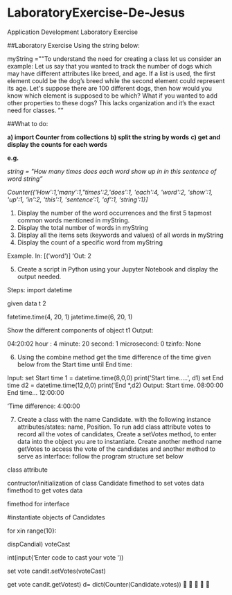 # LaboratoryExercise-De-Jesus
Application Development Laboratory Exercise


##Laboratory Exercise
Using the string below:

myString =""To understand the need for creating a class let us consider an example: Let us
say that you wanted to track the number of dogs which may have different attributes like
breed, and age. If a list is used, the first element could be the dog’s breed while the second
element could represent its age. Let's suppose there are 100 different dogs, then how would
you know which element is supposed to be which? What if you wanted to add other 
properties to these dogs? This lacks organization and it’s the exact need for classes. ””

##What to do:

**a) import Counter from collections**
**b) split the string by words**
**c) get and display the counts for each words**

**e.g.**

*string = "How many times does each word show up in in this sentence of word string”*

*Counter({'How':1,'many':1,"times':2,'does':1, 'each':4, 'word':2, 'show':1, 'up':1, 'in':2, 'this':1, 
'sentence’:1, 'of':1, ‘string':1}]*

1) Display the number of the word occurrences and the first 5 tapmost common words mentioned
in myString.
2) Display the total number of words in myString
3) Display all the items sets (keywords and values) of all words in myString
4) Display the count of a specific word from myString

Example. In: [('word')]
‘Out: 2

5) Create a script in Python using your Jupyter Notebook and display the output needed.

Steps: import datetime

given data
t
2

fatetime.time(4, 20, 1)
jatetime.time(6, 20, 1)

Show the different components of object t1
Output:

04:20:02
hour : 4
minute: 20
second: 1
microsecond: 0
tzinfo: None

6) Using the combine method get the time difference of the time given below from the
Start time until End time:

 

Input:
set Start time
1 = datetime.time(8,0,0)
print('Start time.....', d1)
set End time
d2 = datetime.time(12,0,0)
print('End *,d2)
Output:
Start time. 08:00:00
End time... 12:00:00

 

‘Time difference: 4:00:00

7) Create a class with the name Candidate. with the following instance attributes/states:
name, Position. To run add class attribute votes to record all the votes of candidates,
Create a setVotes method, to enter data into the object you are to instantiate. Create
another method name getVotes to access the vote of the candidates and another
method to serve as interface: follow the program structure set below

 

class attribute

contructor/initialization of class Candidate
fimethod to set votes data
fimethod to get votes data

fimethod for interface

#instantiate objects of Candidates

for xin range(10}:

dispCandial)
voteCast

 

int(input{‘Enter code to cast your vote '))

set vote
candit.setVotes(voteCast)

get vote
candit.getVotest)
d= dict(Counter(Candidate.votes))





